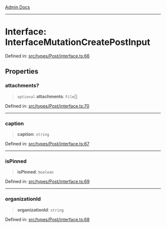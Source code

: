 [Admin Docs](/)

***

# Interface: InterfaceMutationCreatePostInput

Defined in: [src/types/Post/interface.ts:66](https://github.com/PalisadoesFoundation/talawa-admin/blob/main/src/types/Post/interface.ts#L66)

## Properties

### attachments?

> `optional` **attachments**: `File`[]

Defined in: [src/types/Post/interface.ts:70](https://github.com/PalisadoesFoundation/talawa-admin/blob/main/src/types/Post/interface.ts#L70)

***

### caption

> **caption**: `string`

Defined in: [src/types/Post/interface.ts:67](https://github.com/PalisadoesFoundation/talawa-admin/blob/main/src/types/Post/interface.ts#L67)

***

### isPinned

> **isPinned**: `boolean`

Defined in: [src/types/Post/interface.ts:69](https://github.com/PalisadoesFoundation/talawa-admin/blob/main/src/types/Post/interface.ts#L69)

***

### organizationId

> **organizationId**: `string`

Defined in: [src/types/Post/interface.ts:68](https://github.com/PalisadoesFoundation/talawa-admin/blob/main/src/types/Post/interface.ts#L68)
